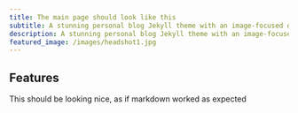 ```yaml
---
title: The main page should look like this
subtitle: A stunning personal blog Jekyll theme with an image-focused design.
description: A stunning personal blog Jekyll theme with an image-focused design.
featured_image: /images/headshot1.jpg
---
```


## Features

This should be looking nice, as if markdown worked as expected
